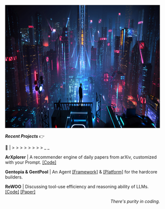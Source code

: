 
<div align='center'>
  <img height=400 width=1000 src='https://github.com/billxbf/billxbf/blob/main/arasaka_bkgd.jpg?raw=true' />
</div>

***Recent Projects*** 👉 

**🎹** | > > > > > > > > _ _  

**ArXplorer** | A recommender engine of daily papers from arXiv, customized with your Prompt. [[Code]](https://github.com/billxbf/arxplorer)

**Gentopia & GentPool** | An Agent [[Framework]](https://github.com/Gentopia-AI/Gentopia) & [[Platform]](https://github.com/Gentopia-AI/GentPool) for the hardcore builders.

**ReWOO** | Discussing tool-use efficiency and reasoning ability of LLMs. [[Code]](https://github.com/billxbf/ReWOO) [[Paper]](https://arxiv.org/abs/2305.18323#:~:text=ReWOO%3A%20Decoupling%20Reasoning%20from%20Observations%20for%20Efficient%20Augmented%20Language%20Models,-Binfeng%20Xu%2C%20Zhiyuan&text=Augmented%20Language%20Models%20(ALMs)%20blend,knowledge%20retrieval%20and%20action%20execution.)




<div align='right'>
  <i>There's purity in coding.</i>
</div>
